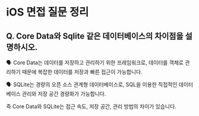 # iOS 면접 질문 정리

## Q. Core Data와 Sqlite 같은 데이터베이스의 차이점을 설명하시오.

🗣️ Core Data는 데이터를 저장하고 관리하기 위한 프레임워크로, 데이터를 객체로 관리하기 때문에 복잡한 데이터를 저장과 빠른 접근이 가능합니다.

🗣️ SQLite는 경량의 오픈 소스 관계형 데이터베이스로, SQL을 이용한 직접적인 데이터베이스 관리와 저장 공간 경량화가 가능합니다.

즉 Core Data와 SQLite는 접근 속도, 저장 공간, 관리 방법의 차이가 있습니다.
